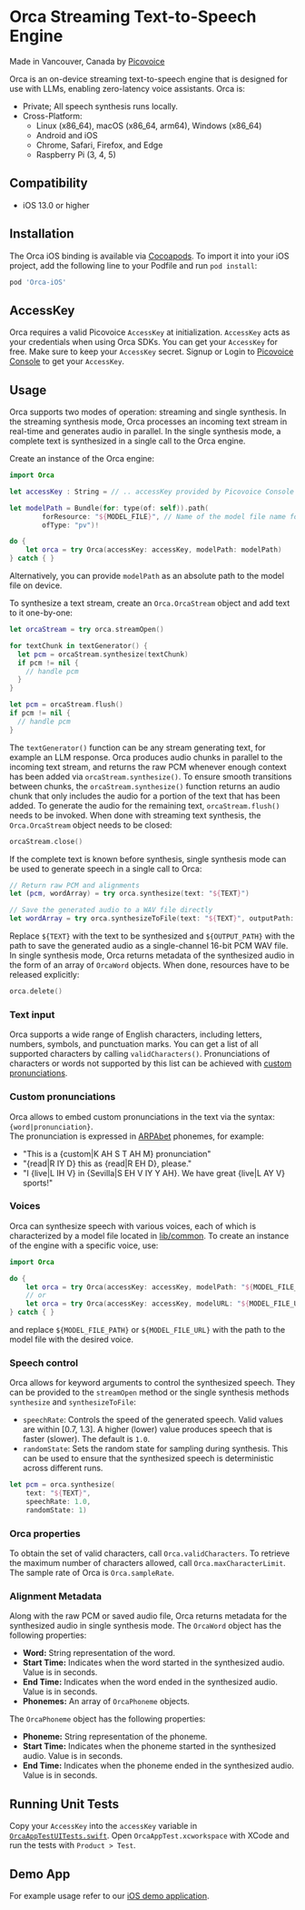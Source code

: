 # Orca Streaming Text-to-Speech Engine

Made in Vancouver, Canada by [Picovoice](https://picovoice.ai)

Orca is an on-device streaming text-to-speech engine that is designed for use with LLMs, enabling zero-latency voice
assistants. Orca is:

- Private; All speech synthesis runs locally.
- Cross-Platform:
    - Linux (x86_64), macOS (x86_64, arm64), Windows (x86_64)
    - Android and iOS
    - Chrome, Safari, Firefox, and Edge
    - Raspberry Pi (3, 4, 5)

## Compatibility

- iOS 13.0 or higher

## Installation

<!-- markdown-link-check-disable -->
The Orca iOS binding is available via [Cocoapods](https://cocoapods.org/pods/Orca-iOS). To import it into your iOS
project, add the following line to your Podfile and run `pod install`:
<!-- markdown-link-check-enable -->

```ruby
pod 'Orca-iOS'
```

## AccessKey

Orca requires a valid Picovoice `AccessKey` at initialization. `AccessKey` acts as your credentials when using Orca
SDKs.
You can get your `AccessKey` for free. Make sure to keep your `AccessKey` secret.
Signup or Login to [Picovoice Console](https://console.picovoice.ai/) to get your `AccessKey`.

## Usage

Orca supports two modes of operation: streaming and single synthesis.
In the streaming synthesis mode, Orca processes an incoming text stream in real-time and generates audio in parallel.
In the single synthesis mode, a complete text is synthesized in a single call to the Orca engine.

Create an instance of the Orca engine:

```swift
import Orca

let accessKey : String = // .. accessKey provided by Picovoice Console (https://console.picovoice.ai/)

let modelPath = Bundle(for: type(of: self)).path(
        forResource: "${MODEL_FILE}", // Name of the model file name for Orca
        ofType: "pv")!

do {
    let orca = try Orca(accessKey: accessKey, modelPath: modelPath)
} catch { }
```

Alternatively, you can provide `modelPath` as an absolute path to the model file on device.

To synthesize a text stream, create an `Orca.OrcaStream` object and add text to it one-by-one:

```swift
let orcaStream = try orca.streamOpen()

for textChunk in textGenerator() {
  let pcm = orcaStream.synthesize(textChunk)
  if pcm != nil {
    // handle pcm
  }
}

let pcm = orcaStream.flush()
if pcm != nil {
  // handle pcm
}
```

The `textGenerator()` function can be any stream generating text, for example an LLM response.
Orca produces audio chunks in parallel to the incoming text stream, and returns the raw PCM whenever enough context has
been added via `orcaStream.synthesize()`.
To ensure smooth transitions between chunks, the `orcaStream.synthesize()` function returns an audio chunk that only
includes the audio for a portion of the text that has been added.
To generate the audio for the remaining text, `orcaStream.flush()` needs to be invoked.
When done with streaming text synthesis, the `Orca.OrcaStream` object needs to be closed:

```swift
orcaStream.close()
```

If the complete text is known before synthesis, single synthesis mode can be used to generate speech in a single call to
Orca:

```swift
// Return raw PCM and alignments
let (pcm, wordArray) = try orca.synthesize(text: "${TEXT}")

// Save the generated audio to a WAV file directly
let wordArray = try orca.synthesizeToFile(text: "${TEXT}", outputPath: "${OUTPUT_PATH}")
```

Replace `${TEXT}` with the text to be synthesized and `${OUTPUT_PATH}` with the path to save the generated audio as a
single-channel 16-bit PCM WAV file.
In single synthesis mode, Orca returns metadata of the synthesized audio in the form of an array of `OrcaWord`
objects.
When done, resources have to be released explicitly:

```swift
orca.delete()
```

### Text input

Orca supports a wide range of English characters, including letters, numbers, symbols, and punctuation marks. 
You can get a list of all supported characters by calling `validCharacters()`.
Pronunciations of characters or words not supported by this list can be achieved with
[custom pronunciations](#custom-pronunciations).

### Custom pronunciations

Orca allows to embed custom pronunciations in the text via the syntax: `{word|pronunciation}`.\
The pronunciation is expressed in [ARPAbet](https://en.wikipedia.org/wiki/ARPABET) phonemes, for example:

- "This is a {custom|K AH S T AH M} pronunciation"
- "{read|R IY D} this as {read|R EH D}, please."
- "I {live|L IH V} in {Sevilla|S EH V IY Y AH}. We have great {live|L AY V} sports!"

### Voices

Orca can synthesize speech with various voices, each of which is characterized by a model file located
in [lib/common](https://github.com/Picovoice/orca/tree/main/lib/common).
To create an instance of the engine with a specific voice, use:

```swift
import Orca

do {
    let orca = try Orca(accessKey: accessKey, modelPath: "${MODEL_FILE_PATH}")
    // or
    let orca = try Orca(accessKey: accessKey, modelURL: "${MODEL_FILE_URL}")
} catch { }
```

and replace `${MODEL_FILE_PATH}` or `${MODEL_FILE_URL}` with the path to the model file with the desired voice.

### Speech control

Orca allows for keyword arguments to control the synthesized speech. They can be provided to the `streamOpen`
method or the single synthesis methods `synthesize` and `synthesizeToFile`:

- `speechRate`: Controls the speed of the generated speech. Valid values are within [0.7, 1.3]. A higher (lower) value
  produces speech that is faster (slower). The default is `1.0`.
- `randomState`: Sets the random state for sampling during synthesis. This can be used to ensure that the synthesized
  speech is deterministic across different runs.

```swift
let pcm = orca.synthesize(
    text: "${TEXT}",
    speechRate: 1.0,
    randomState: 1)
```

### Orca properties

To obtain the set of valid characters, call `Orca.validCharacters`.
To retrieve the maximum number of characters allowed, call `Orca.maxCharacterLimit`.
The sample rate of Orca is `Orca.sampleRate`.

### Alignment Metadata

Along with the raw PCM or saved audio file, Orca returns metadata for the synthesized audio in single synthesis mode.
The `OrcaWord` object has the following properties:

- **Word:** String representation of the word.
- **Start Time:** Indicates when the word started in the synthesized audio. Value is in seconds.
- **End Time:** Indicates when the word ended in the synthesized audio. Value is in seconds.
- **Phonemes:** An array of `OrcaPhoneme` objects.

The `OrcaPhoneme` object has the following properties:

- **Phoneme:** String representation of the phoneme.
- **Start Time:** Indicates when the phoneme started in the synthesized audio. Value is in seconds.
- **End Time:** Indicates when the phoneme ended in the synthesized audio. Value is in seconds.

## Running Unit Tests

Copy your `AccessKey` into the `accessKey` variable
in [`OrcaAppTestUITests.swift`](OrcaAppTest/OrcaAppTestUITests/OrcaAppTestUITests.swift). Open `OrcaAppTest.xcworkspace`
with XCode and run the tests with `Product > Test`.

## Demo App

For example usage refer to our [iOS demo application](../../demo/ios).
